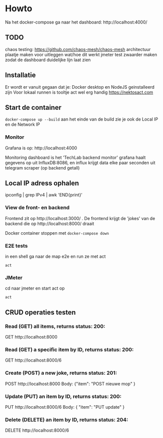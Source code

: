 # Howto
Na het docker-compose ga naar het dashboard: http://localhost:4000/

## TODO
chaos testing: https://github.com/chaos-mesh/chaos-mesh
architectuur plaatje maken voor uitleggen wat/hoe dit werkt
jmeter test zwaarder maken zodat de dashboard duidelijke lijn laat zien

## Installatie
Er wordt er vanuit gegaan dat je:
Docker desktop en NodeJS geinstalleerd zijn
Voor lokaal runnen is tooltje act wel erg handig <https://nektosact.com>

## Start de container
```docker-compose up --build```
aan het einde van de build zie je ook de Local IP en de Network IP

### Monitor
Grafana is op: http://localhost:4000

Monitoring dashboard is het 'TechLab backend monitor'
grafana haalt gegevens op uit InfluxDB:8086, en influx krijgt data elke paar seconden uit telegram scraper (op backend getall)

## Local IP adress ophalen
ipconfig | grep IPv4 | awk 'END{print}'  


### View de front- en backend 
Frontend zit op http://localhost:3000/ . De frontend krijgt de 'jokes' van de backend die op http://localhost:8000/ draait

Docker container stoppen met ```docker-compose down```

### E2E tests
in een shell ga naar de map e2e en run ze met act

```cd e2e
act
```
### JMeter
cd naar jmeter en start act op

```cd jmeter
act
```

## CRUD operaties testen

### Read (GET) all items, returns status: 200:
GET http://localhost:8000

### Read (GET) a specific item by ID, returns status: 200:
GET http://localhost:8000/6

### Create (POST) a new joke, returns status: 201:
POST http://localhost:8000
Body: {"item": "POST nieuwe mop" }

### Update (PUT) an item by ID, returns status: 200:
PUT http://localhost:8000/6
Body: { "item": "PUT update" }

### Delete (DELETE) an item by ID, returns status: 204:
DELETE http://localhost:8000/6
